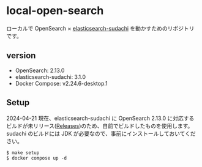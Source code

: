 # local-open-search
ローカルで OpenSearch × [elasticsearch-sudachi](https://github.com/WorksApplications/elasticsearch-sudachi) を動かすためのリポジトリです。

## version
- OpenSearch: 2.13.0
- elasticsearch-sudachi: 3.1.0
- Docker Compose: v2.24.6-desktop.1

## Setup
2024-04-21 現在、elasticsearch-sudachi に OpenSearch 2.13.0 に対応するビルドが未リリース([Releases](https://github.com/WorksApplications/elasticsearch-sudachi/releases))のため、自前でビルドしたものを使用します。
sudachi のビルドには JDK が必要なので、事前にインストールしておいてください。

```
$ make setup
$ docker compose up -d
```
